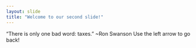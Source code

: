 ```yaml
---
layout: slide
title: "Welcome to our second slide!"
---
```

“There is only one bad word: taxes.” ~Ron Swanson
Use the left arrow to go back!
